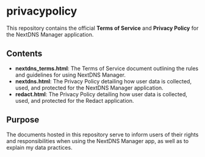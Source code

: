 # privacypolicy

This repository contains the official **Terms of Service** and **Privacy Policy** for the NextDNS Manager application.

## Contents

- **nextdns_terms.html**: The Terms of Service document outlining the rules and guidelines for using NextDNS Manager.
- **nextdns.html**: The Privacy Policy detailing how user data is collected, used, and protected for the NextDNS Manager application.
- **redact.html**: The Privacy Policy detailing how user data is collected, used, and protected for the Redact application.

## Purpose

The documents hosted in this repository serve to inform users of their rights and responsibilities when using the NextDNS Manager app, as well as to explain my data practices.
